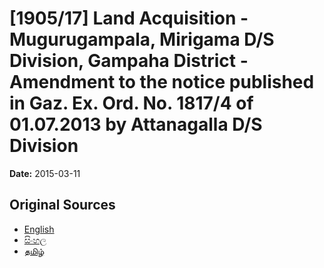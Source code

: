 # [1905/17] Land Acquisition - Mugurugampala, Mirigama D/S Division, Gampaha District - Amendment to the notice published in Gaz. Ex. Ord. No. 1817/4 of 01.07.2013 by Attanagalla D/S Division

**Date:** 2015-03-11

## Original Sources

- [English](https://documents.gov.lk/view/extra-gazettes/2015/3/1905-17_E.pdf)
- [සිංහල](https://documents.gov.lk/view/extra-gazettes/2015/3/1905-17_S.pdf)
- [தமிழ்](https://documents.gov.lk/view/extra-gazettes/2015/3/1905-17_T.pdf)
